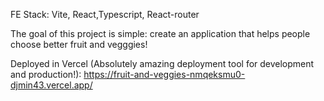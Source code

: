 FE Stack: Vite, React,Typescript, React-router

The goal of this project is simple: create an application that helps people choose better fruit and vegggies!

Deployed in Vercel (Absolutely amazing deployment tool for development and production!):
https://fruit-and-veggies-nmqeksmu0-djmin43.vercel.app/
